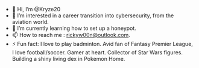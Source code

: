 - 👋 Hi, I’m @Kryze20
- 👀 I’m interested in a career transition into cybersecurity, from the aviation world.
- 🌱 I’m currently learning how to set up a honeypot.
- 📫 How to reach me : rickyw00n@outlook.com.
- ⚡ Fun fact: I love to play badminton. Avid fan of Fantasy Premier League, I love football/soccer. Gamer at heart. Collector of Star Wars figures. Building a shiny living dex in Pokemon Home.

<!---
Kryze20/Kryze20 is a ✨ special ✨ repository because its `README.md` (this file) appears on your GitHub profile.
You can click the Preview link to take a look at your changes.
--->
